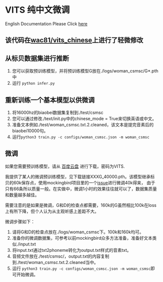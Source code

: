 # VITS 纯中文微调

English Documentation Please Click [here](https://github.com/xieyuankun/VITS-chinese-finetune/blob/main/README%20-%20ENG.md)
##  该代码在[wac81/vits_chinese](https://github.com/wac81/vits_chinese)上进行了轻微修改
## 从标贝数据集进行推断

1. 您可以获取预训练模型，并将预训练模型G放在./logs/woman_csmsc/G*.pth中
2. 运行 `python infer.py`

## 重新训练一个基本模型以供微调
1. 将16000hz的biaobei数据集复制到./test/csmsc
2. 您可以通过修改./text/init.py中的chinese_mode = True来切换英语或中文。
3. 准备文本例如./test/woman_csmsc.txt.2.cleaned，该文本是提完音素后的biaobei10000句。
4. 运行`python3 train.py -c configs/woman_csmsc.json -m woman_csmsc`

## 微调
如果您需要预训练模型，请从 [百度云盘](https://pan.baidu.com/s/1xUz5TEi5aBiIhbh0gXTiSw?pwd=VITS) 进行下载，密码为VITS. 

我提供了某人的微调预训练模型，见下载链接XXXG_40000.pth。该模型继承标贝的60k保存点，使用mockingbird项目里的一个[issue](https://github.com/babysor/MockingBird/issues/721)进行微调40k得来，
由于只有66条所以质量一般。在实做中，微调1小时的效果往往就可以了，数据集质量和数量越多越佳。

需要注意的是如果是微调，G和D的检查点都需要，160k的G虽然相比100k在loss上有所下降，但个人认为从主观听感上差距不大。

微调步骤如下：

1. 请将G和D的检查点放在./logs/woman_csmsc下。100k和160k均可。
2. 准备你的微调数据集，可参考以前mockingbird众多方法准备，准备好文本类似./input.txt
3. 将input.txt通过txt2phoneme转化为output.txt样式的音素txt。
4. 音频文件放在./test/csmsc/，output.txt的内容复制到./test/woman_csmsc.txt.2.cleaned当中。
5. 运行 `python3 train.py -c configs/woman_csmsc.json -m woman_csmsc`即可开始微调。










